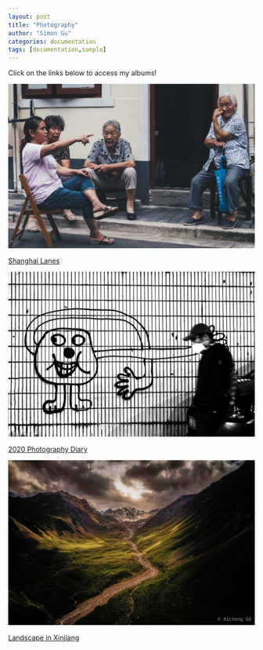 ```yaml
---
layout: post
title: "Photography"
author: "Simon Gu"
categories: documentation
tags: [documentation,sample]
---
```


Click on the links below to access my albums!  

![Shanghai Lanes](../assets/img/shanghai-lanes.jpg)  
  
[Shanghai Lanes](https://photos.app.goo.gl/bRmubGPFA8RF9iWs7)  

![2020 Photography Diary](../assets/img/2020-photography-diary.jpg)  
  
[2020 Photography Diary](https://photos.app.goo.gl/Xh4bvMRzHjsB5S84A)  
  
![Landscape in Xinjiang](../assets/img/landscape-in-xinjiang.jpg)  
  
[Landscape in Xinjiang](https://photos.app.goo.gl/h5eGgjbBHuttN321A)  
  
<script src="https://cdn.jsdelivr.net/npm/publicalbum@latest/embed-ui.min.js" async></script>
<div class="pa-gallery-player-widget" style="width:100%; height:480px; display:none;"
  data-link="https://photos.app.goo.gl/bRmubGPFA8RF9iWs7"
  data-title="Shanghai Lanes"
  data-description="35 new photos added to shared album"
  data-delay="2">
  <object data="https://lh3.googleusercontent.com/E71-m-LKQKAGsiSOOA0j6ypj5z_v_N0ynZoaaBUWgKiwdjgroppufFRetxSJvnpmvAemiJ-MNyzlWwflv4txiICLBgUKrGjx8lFwnY1vfyPO00l0DFUsTQdTSf0OJ4XlCVxPjkfj=w1200-h1080"></object>
  <object data="https://lh3.googleusercontent.com/Cvkz06AvYptRqV5lYaQVmyy5IWuSMoA9HyaIYSv5SwDyzLbjpG81eGuUIkCrIDu0r-SmowQ1El400pWa4c3t_sd7Xr1LP00r6BRXtWjLtODtc70pYrj9yw_0bbI6cALaDzLedt8W=w1200-h1080"></object>
  <object data="https://lh3.googleusercontent.com/rQTbPI5GmMqi_oVVrxdK9mKNJU-gDuWZyX1BlW8Rbrjg1-uSX0WhtK6br8lIoeWyiyW6pSExV8BqHVJmy41rqPfnpiKsvN8sZ1Biudo6h8P3mdYtQ89-MIucBIyMqM2Cx8ktN7H7=w1200-h1080"></object>
  <object data="https://lh3.googleusercontent.com/aYEq-rtOhSwJWE4Rmcq8gethOEs7364cZni5wifmIEr9fpZqpkGUSy6Nx3NJOW3WF_Y-tvZxsmH265BrGHz7CMCudQNiM8aDocRrHPGCtlVWwwkrHbYLkGG8Ei-Gu6ZZUTe1KpWD=w1200-h1080"></object>
  <object data="https://lh3.googleusercontent.com/GUwmWm2l3IGW2SyQQgJMqXbFQd9gHV5t-DkRH_-XOzvT7KbiPBkDG5xBRTg8ErZOFh32kBZWLzyLCw-4KEiHrsuKxeqE0R9a0GeUs_tq0ltRuQsAwKHX5Sb-6nTQb2V-LY2N0qa3=w1200-h1080"></object>
  <object data="https://lh3.googleusercontent.com/VX-MRANdqPoFFqpZAYF2hqrzF4ybzNojAsl-noygchFoNtYrvdmFI1hHAA_cUWZGe5pJrAtX7EbN1ke2C3_77Lrq7TnlEBzeGyx2Z7RNfQ4O2WMaZxxWgsspJRWnB6gW6tY5NRnaCw=w1200-h1080"></object>
  <object data="https://lh3.googleusercontent.com/6nj4JjrUsMg6rgE7g-lvQKMt-LeksjcJGYj3KDxW4ciYX9_YAW78ZQzTzYESr5EQmdO_S1ir_kPYf6aMJ3dQqa96nj-j3gP53vH7NSrC8UwVCWF_MlzFZZtjNnADfqh_agkFuKIh=w1200-h1080"></object>
  <object data="https://lh3.googleusercontent.com/8g2MUAsuNgxUGstgj2Fg17WZ2iOX9qmrQSZZhygPXgK9qqM6RrqQ1HDJ-IvCvKiwDNbsUWICmMG1l8HBJLMdA9lHuMXNOpnMQhPbVQ11iFjDZrjIKVZmto7gOYWNORkIm2MwVMjN=w1200-h1080"></object>
  <object data="https://lh3.googleusercontent.com/Qr8bdJyzfpYwf73jCnc0P2xTOqaaW8ekmGOVf0r7IvT1Lh5joVRkVuhJe8D9QTi8xB1k2VwZ4hsb1ZeIC_iI2fTY4jj6U2X-fW1JqGnpIA_KrvIL_SJ2-Ixj7lG119Hk1amR2-da=w1200-h1080"></object>
  <object data="https://lh3.googleusercontent.com/wcqQq722jQ8WhsM7npAMze2LaDds4vKvmRv5GdU1j1AuPgfjFo5dv65_-VUMLSOAlPRn5P9elLAX1Uzk0GM0khxQj2SgMEDMdAb5CUhMhHWZ5orn2mY6OG6DTM8hL8OKjML_wA4y=w1200-h1080"></object>
  <object data="https://lh3.googleusercontent.com/XeU07AB7UXk7laDKFvQheiDzbOnHSf63Tp3tTeNpK71o3bKn5qQMABEQGrYi61whlk-W9uqmaehc9xm7TWM2AQMbWI2DLz08plr4WZc2JV_lM3_ZfJgxaDgZrTVtddk-LCWbiHES=w1200-h1080"></object>
  <object data="https://lh3.googleusercontent.com/5udlbgSAgIBhy7g6_YjVntPU4c99hpFLs2qb0Gy17Tm-KhR3ayFFyu2sWsGKdxY6K8Tx-bKLHs94K8bk0tsI-whtPJQFqJSRGuoosgEvp_PHcWrM9FUSMxC0D2EXphW6R0hSh73v=w1200-h1080"></object>
  <object data="https://lh3.googleusercontent.com/RQ_9t_sLzL9QE0x4Xls9_TXdbx_Z_MButYK61pa2_CD4JclPEBsjEPBHRDi0pCRua8SFni4jhGfb62j6aD1FxKrub26weNsa5_0gTrRK8I3G1hUdQ9LXzONLCT572LKcm_pNOBPC=w1200-h1080"></object>
  <object data="https://lh3.googleusercontent.com/JUq0z5UViDHZa09hhcvd2QVdk-wRUnuiDEbAcRvPg0GkydG1fhO1DROphtY38oM6LyUC02hSrtM_ENz_ttc3Kdv2B2vhm3tPbSFUUwXoqr_dEYpr-np9SLmaTo2rS8KeIIiYwrB2=w1200-h1080"></object>
  <object data="https://lh3.googleusercontent.com/lfWjq7BdWcvsf9Tc-ryq46i-4XWu4CmkzxFGviSga5HZvrjPXiy-hXosgJigWqozTa9LdzHLSNdn49Gy2fEWNjVFbJqKOIW0samEBjyqUN0yOLPm_Qq_bj2zxZkNIKud8cz_tTBp=w1200-h1080"></object>
  <object data="https://lh3.googleusercontent.com/eaXDmpqbZnCNbmnmGSLPGmn_tQ1z747QbAUWJs1_RC3HXE-G7Kr_MVpki1bTPZ7jau0hP_bH5Xrxh0DHckaKoyDlNcBFB0YIXGbvRJ1JkV-u72QqbCRn-krBGuJhfq26ETfKd5kQ=w1200-h1080"></object>
  <object data="https://lh3.googleusercontent.com/WtVvdHm4HfcxNki4l8a_twsEOMZOAiNS1SSaM7NCmm2_P-ocGy1pl7UXIBQzl24z7xbUk3DyEjf8QJ8lldx2xbr147ryWNZtBoDDA5YunPy8gtSPWHOrqziRdAJcOahb6maZ3jqR=w1200-h1080"></object>
  <object data="https://lh3.googleusercontent.com/AagYSTXn_laFnWoTZagkzuNSujHv2uD3Pq9tEhQ4YoqwCbxepNA5tnD3SEGWtWgx29oMDh9LcD11SCBOvpqMAKwuBTHytJDW7IVUz9SwKuK-Qo6jqpT7llgpBLrZpQcsRqAxcw0B=w1200-h1080"></object>
  <object data="https://lh3.googleusercontent.com/DapwqmPSRvwhKtuUFPiJx2aH3OzTzXKrQfjSBCEeaGMQOP83yfdYVnV4z7nd6IGOd6qaiHzRiOmQ2dtXMfx9SRsH6GXIpqM_-snUN0K2KnYMMOykofFNolIxMq3qy-eFU64yz0aE=w1200-h1080"></object>
  <object data="https://lh3.googleusercontent.com/G6HjL8du7XtJ6JDgHxiy1Cj-K_TwjBTK3lBQEqaKu1r8m_FS57Vo6JRF-yLZc4-P3tPjE8aMS09lAScB2GzvWz2_eYO7PVYlev8yCutji8BypWyXaaCn3YGT5FY47WvoJPB0cuTm=w1200-h1080"></object>
  <object data="https://lh3.googleusercontent.com/ePFOkTERpWx_dQmwXYRu-8zbJgZvgm70M5V-gvw416okKzUlXCAokJAgDTAGhcn03u0EeWir0LlCaWwANsPH_FyvliUYf-9uCYPeWtKXqZwalrD8Et0jpS-O9yde4Blgp9tzo7ID=w1200-h1080"></object>
  <object data="https://lh3.googleusercontent.com/tLqYnfS9xVwcPiJI4va5zx7Fc7vzp3zBeBXHRcxdbmb6tGX7f5nex1HEj6ypQh6wlPh59v1E03L8eoiBqIT0d0zyh9TY-aoeaqO2eXGJ9k2XIpFL2vFcrBxu3o4JqPc9F6ZKTBWc=w1200-h1080"></object>
  <object data="https://lh3.googleusercontent.com/f5jYJnz1-0o-9Rr9x6FKsc5I0079KiUpQ-OjSxbdmhX2qT-z5-Iv-Ear07uV55f2q4VoN9Y0_Vzp3XyDDRLi4yaU8__xr7KEGn3x9-iHL2kheOxQRWFoEDq8IXqnGgZ5UxexReXu=w1200-h1080"></object>
  <object data="https://lh3.googleusercontent.com/gq_2cx3YcEw4XjHmiSkbd8tVrTiYpNO0dWhJFvJCFJH60nb36M4C8zo_V-QoPwT17L8KGHOkNey5V8LSBa04PhsV9TSwDIedoMOOE5ffgAewKpYkvH2YJaySNWtLQj0AtM4HCe4R=w1200-h1080"></object>
  <object data="https://lh3.googleusercontent.com/17toiCJFIymM3i3zjH7FRz_z9XG8wkwEQG5rm_kl82YViQNTLJs48p4ax0KwYehjddpMVjbIMPkgXqMHXjaPD4RSspnhTOEXuyB9wXOHLKcfYixGA_098H4PPdZzd_Gi8xP7ZL6y=w1200-h1080"></object>
  <object data="https://lh3.googleusercontent.com/RDB8GZiu_6Kocww7BNlruTYdQYW2mFFU81bbIOgRCgGMWxZzKvUXi6VDJAEjb_bOhBQgpHzKLMMle8AiyhC803h_9ZHbZ21VgLY8AFxGsVGrkM_EFcgRToG85YvhjDi7C_rSffYT=w1200-h1080"></object>
  <object data="https://lh3.googleusercontent.com/taCPFAjN0kUHXhmY1KCLd4KIQyw5w8CLhHPerRXrS-O7vqiWQGQOxJORpvE4O-3-_y2zSRQsY4az5BosZW92lQhxk2-Iz9jX4BokdYhNUn0_smewYdpBakIZZFPOWjDx_8D2DmiA=w1200-h1080"></object>
  <object data="https://lh3.googleusercontent.com/nZkzhsOJKJVp92qVjRRiyscvvEl62x7pQVjV8U-wo0CwmLWxRH2gOqxGhFrt3ZrZf7r-LqvpSYMTe6iXeWoS3-tvXxfiVV-9rldnE_KZ0kN1IR2FqBq378czeDrPegCaltNU0fOa=w1200-h1080"></object>
  <object data="https://lh3.googleusercontent.com/rNlq6UHwJEl6pMC_QhsiVXaS0keTjn7Ii_owFkbPdWJ99Ssm7LJivNdp7aPGoeSGNxAcyJYRZk5ZCczztaplHI1KObRyrmVO3TBTRCml-k77dKpYnSaRG5waP_it0IQsv_HD2sOn=w1200-h1080"></object>
  <object data="https://lh3.googleusercontent.com/ZPB2MK_gvi_3uCcR07BD0_DFb3emyJ-IUyDP1e8zqI3GHQbAOdupnsZk2iWOlYqtjSTmDxq0WrAamYCa4lja2kN-tu3qAdCygz92rwZLBqDefaXoXGcArzkqjJJkJDrvAqfUZ9v8=w1200-h1080"></object>
  <object data="https://lh3.googleusercontent.com/ntYZxqbDCcYY8KnFiir-gd0gO9ybH-_FreduftQGjFkWIBhWBde4mwPGi1SUlcZeGXRLFqqa01uMsfyyGU5t53LPGi5JwWYMgfBY7eCEoAhuVg_YdPTnOHF2YpsSvh6x6PaCkY6R=w1200-h1080"></object>
  <object data="https://lh3.googleusercontent.com/SdJF-J3-FmPlAlELZ02ZPY883GE7FekylGkeQG320dU6SdzAsCqFxbfXUaOctNXg17qVXXieYnvhLkNB0Ee-vQB44bvcry2csBdfrWJjnyfw8b_IdzUaEQGCe4YeMkI2igjl6q_O=w1200-h1080"></object>
  <object data="https://lh3.googleusercontent.com/hT5W8IzMZcqAYX_Xq7jmnHGVvX6jVPXmAhQKBkphi3PdPJLQ6CsircQC2oDF95cE0aYObv6mgSPiDyf31UP6MaS8pFoP4QOOh4SfuMcurb36EQUre4KPQS1aJHTwBY6CSI3Lq3Pc=w1200-h1080"></object>
  <object data="https://lh3.googleusercontent.com/XRsG89OKxo-KSbyG_R52PmAe5uvaQmqD07usAOmh2EOYB1S5Fxj4I6m_lbRp_79ZMMrwn5jzIX9_RPGb5OcyQBbBhimg92GU5-DhAJt9oHMie3AVwx2WI7HYO3yHOisthd7cbm6i=w1200-h1080"></object>
  <object data="https://lh3.googleusercontent.com/zJXlGKYtzMElDj3h5VotXBupGdLR8tkv1T7Qank9sB1MWVRqJ618dPk6HYwhPWoZYgCLwDw1Ss1hdfgguUvXmA1P5ntoJA5oe3Lfsh-bWlBBrMUPwa4nFQifWMAm31ynzAAYPzCK=w1200-h1080"></object>
</div>

